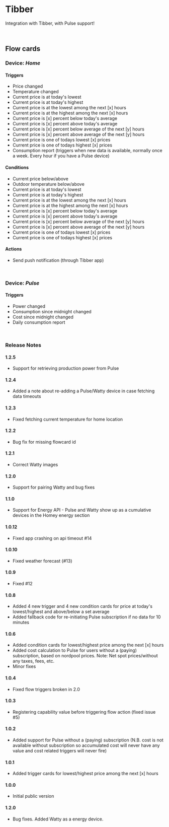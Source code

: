 # Tibber

Integration with Tibber, with Pulse support!

&nbsp;
## Flow cards

### Device: *__Home__*
#### Triggers
- Price changed
- Temperature changed
- Current price is at today's lowest
- Current price is at today's highest
- Current price is at the lowest among the next [x] hours
- Current price is at the highest among the next [x] hours
- Current price is [x] percent below today's average
- Current price is [x] percent above today's average
- Current price is [x] percent below average of the next [y] hours
- Current price is [x] percent above average of the next [y] hours
- Current price is one of todays lowest [x] prices
- Current price is one of todays highest [x] prices
- Consumption report (triggers when new data is available, normally once a week. Every hour if you have a Pulse device)
&nbsp;
#### Conditions
- Current price below/above
- Outdoor temperature below/above
- Current price is at today's lowest
- Current price is at today's highest
- Current price is at the lowest among the next [x] hours
- Current price is at the highest among the next [x] hours
- Current price is [x] percent below today's average
- Current price is [x] percent above today's average
- Current price is [x] percent below average of the next [y] hours
- Current price is [x] percent above average of the next [y] hours
- Current price is one of todays lowest [x] prices
- Current price is one of todays highest [x] prices
&nbsp;
#### Actions
- Send push notification (through Tibber app)

&nbsp;
### Device: *__Pulse__*
#### Triggers
- Power changed
- Consumption since midnight changed
- Cost since midnight changed
- Daily consumption report

&nbsp;
### Release Notes

#### 1.2.5
- Support for retrieving production power from Pulse
#### 1.2.4
- Added a note about re-adding a Pulse/Watty device in case fetching data timeouts
#### 1.2.3
- Fixed fetching current temperature for home location
#### 1.2.2
- Bug fix for missing flowcard id
#### 1.2.1
- Correct Watty images
#### 1.2.0
- Support for pairing Watty and bug fixes
#### 1.1.0
- Support for Energy API - Pulse and Watty show up as a cumulative devices in the Homey energy section
#### 1.0.12
- Fixed app crashing on api timeout #14
&nbsp;
#### 1.0.10
- Fixed weather forecast (#13)
&nbsp;
#### 1.0.9
- Fixed #12
&nbsp;
#### 1.0.8
- Added 4 new trigger and 4 new condition cards for price at today's lowest/highest and above/below a set average
- Added fallback code for re-initiating Pulse subscription if no data for 10 minutes
&nbsp;
#### 1.0.6
- Added condition cards for lowest/highest price among the next [x] hours
- Added cost calculation to Pulse for users without a (paying) subscription, based on nordpool prices. Note: Net spot prices/without any taxes, fees, etc.
- Minor fixes
&nbsp;
#### 1.0.4
- Fixed flow triggers broken in 2.0
&nbsp;
#### 1.0.3
- Registering capability value before triggering flow action (fixed issue #5)
&nbsp;
#### 1.0.2
- Added support for Pulse without a (paying) subscription (N.B. cost is not available without subscription so accumulated cost will never have any value and cost related triggers will never fire)
&nbsp;
#### 1.0.1
- Added trigger cards for lowest/highest price among the next [x] hours
&nbsp;
#### 1.0.0
- Initial public version
&nbsp;
#### 1.2.0
- Bug fixes. Added Watty as a energy device.

